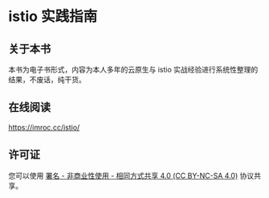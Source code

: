 # istio 实践指南

## 关于本书

本书为电子书形式，内容为本人多年的云原生与 istio 实战经验进行系统性整理的结果，不废话，纯干货。
 
## 在线阅读

https://imroc.cc/istio/

## 许可证

您可以使用 [署名 - 非商业性使用 - 相同方式共享 4.0 (CC BY-NC-SA 4.0)](https://creativecommons.org/licenses/by-nc-sa/4.0/deed.zh) 协议共享。

